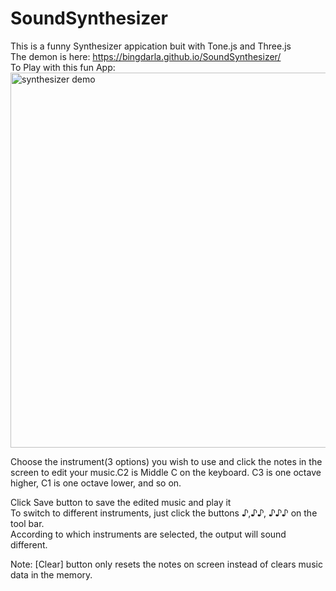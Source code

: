 # SoundSynthesizer

This is a funny Synthesizer appication buit with Tone.js and Three.js <br>
The demon is here: https://bingdarla.github.io/SoundSynthesizer/<br>
To Play with this fun App:<br>
<img src="https://res.cloudinary.com/dc5fpkcwj/image/upload/v1518660938/sound_demo_m4pq0x.gif" alt="synthesizer demo" width="600px"><br>

Choose the instrument(3 options) you wish to use and click the notes in the screen to edit your music.C2 is Middle C on the keyboard. C3 is one octave higher, C1 is one octave lower, and so on.<br>
     
Click Save button to save the edited music and play it<br>
To switch to different instruments, just click the  buttons ♪,♪♪, ♪♪♪ on the tool bar.<br>
According to which instruments are selected, the output will sound different. <br>

Note: [Clear] button only resets the notes on screen instead of clears music data in the memory.
